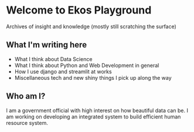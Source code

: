 # Welcome to Ekos Playground

Archives of insight and knowledge (mostly still scratching the surface)

## What I'm writing here

* What I think about Data Science 
* What I think about Python and Web Development in general
* How I use django and streamlit at works
* Miscellaneous tech and new shiny things I pick up along the way

## Who am I?

I am a government official with high interest on how beautiful data can be. I am working on developing an integrated system 
to build efficient human resource system.